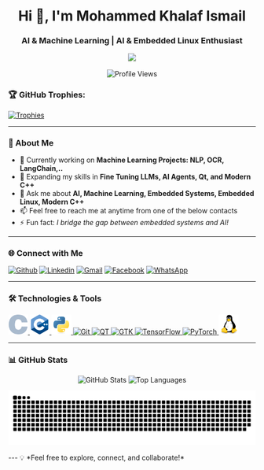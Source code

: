 <h1 align="center">Hi 👋, I'm Mohammed Khalaf Ismail</h1>
<h3 align="center">AI & Machine Learning | AI & Embedded Linux Enthusiast</h3>

<p align="center">
  <a href="https://github.com/mohammedkh97">
    <img src="https://readme-typing-svg.herokuapp.com/?lines=FOLLOW%20ME%20TO%20GET%20NEW%20UPDATES;I%20Post%20Insightful%20Content;Connect%20with%20me%20on%20Social%20Media&font=Fira%20Code&center=true&width=450&height=55&color=30D050&pause=1750&vCenter=true&size=20">
  </a>
</p>

<!--Profile Views-->
<p align="center">
  <img src="https://komarev.com/ghpvc/?username=mohammedkh97&label=Profile%20Views&color=0e75b6&style=flat" alt="Profile Views" />
</p>

<h3 align="left">🏆 GitHub Trophies:</h3>
<p align="left">
  <a href="https://github.com/ryo-ma/github-profile-trophy">
    <img src="https://github-profile-trophy.vercel.app/?username=mohammedkh97&theme=dracula&no-frame=true&row=1" alt="Trophies" />
  </a>
</p>

---

### 🚀 About Me
- 🔭 Currently working on **Machine Learning Projects: NLP, OCR, LangChain,..**
- 🌱 Expanding my skills in **Fine Tuning LLMs, AI Agents, Qt, and Modern C++**
- 💬 Ask me about **AI, Machine Learning, Embedded Systems, Embedded Linux, Modern C++**
- 📫 Feel free to reach me at anytime from one of the below contacts
- ⚡ Fun fact: *I bridge the gap between embedded systems and AI!*

---

### 🌐 Connect with Me
  [![Github](https://img.shields.io/badge/-Github-000?style=flat&logo=Github&logoColor=white)](https://github.com/mohammedkh97)
  [![Linkedin](https://img.shields.io/badge/-LinkedIn-blue?style=flat&logo=Linkedin&logoColor=white)](https://linkedin.com/in/mohammed-khalaf97)
  [![Gmail](https://img.shields.io/badge/-Gmail-c14438?style=flat&logo=Gmail&logoColor=white)](mailto:Mohamedkhalaf20172020@gmail.com)
  [![Facebook](https://img.shields.io/badge/-Facebook-1877F2?style=flat&logo=facebook&logoColor=white)](https://www.facebook.com//groups/1241072483656472) <!-- Replace with your profile link -->
  [![WhatsApp](https://img.shields.io/badge/-WhatsApp-25D366?style=flat&logo=whatsapp&logoColor=white)](https://wa.me/+201022508443) <!-- Replace with your number -->

---

### 🛠️ Technologies & Tools
<p align="left">
  <a href="https://www.cprogramming.com/" target="_blank">
    <img src="https://raw.githubusercontent.com/devicons/devicon/master/icons/c/c-original.svg" alt="C" width="40" height="40"/>
  </a>
  <a href="https://www.w3schools.com/cpp/" target="_blank">
    <img src="https://raw.githubusercontent.com/devicons/devicon/master/icons/cplusplus/cplusplus-original.svg" alt="C++" width="40" height="40"/>
  </a>
  <a href="https://www.python.org" target="_blank">
    <img src="https://raw.githubusercontent.com/devicons/devicon/master/icons/python/python-original.svg" alt="Python" width="40" height="40"/>
  </a>
  <a href="https://git-scm.com/" target="_blank">
    <img src="https://www.vectorlogo.zone/logos/git-scm/git-scm-icon.svg" alt="Git" width="40" height="40"/>
  </a>
  <a href="https://www.qt.io/" target="_blank">
    <img src="https://upload.wikimedia.org/wikipedia/commons/0/0b/Qt_logo_2016.svg" alt="QT" width="40" height="40"/>
  </a>
  <a href="https://www.gtk.org/" target="_blank">
    <img src="https://upload.wikimedia.org/wikipedia/commons/7/71/GTK_logo.svg" alt="GTK" width="40" height="40"/>
  </a>
  <a href="https://www.tensorflow.org" target="_blank">
    <img src="https://www.vectorlogo.zone/logos/tensorflow/tensorflow-icon.svg" alt="TensorFlow" width="40" height="40"/>
  </a>
  <a href="https://pytorch.org/" target="_blank">
    <img src="https://www.vectorlogo.zone/logos/pytorch/pytorch-icon.svg" alt="PyTorch" width="40" height="40"/>
  </a>
  <a href="https://www.linux.org/" target="_blank">
    <img src="https://raw.githubusercontent.com/devicons/devicon/master/icons/linux/linux-original.svg" alt="Linux" width="40" height="40"/>
  </a>
</p>

---

### 📊 GitHub Stats
<p align="center">
  <img src="https://github-readme-stats.vercel.app/api?username=mohammedkh97&show_icons=true&theme=radical&count_private=true" alt="GitHub Stats" />
  <img src="https://github-readme-stats.vercel.app/api/top-langs/?username=mohammedkh97&layout=compact&theme=radical" alt="Top Languages" />
</p>

<p align="left">
  <img src="https://raw.githubusercontent.com/platane/snk/output/github-contribution-grid-snake-dark.svg">
</p>
---
💡 *Feel free to explore, connect, and collaborate!*
